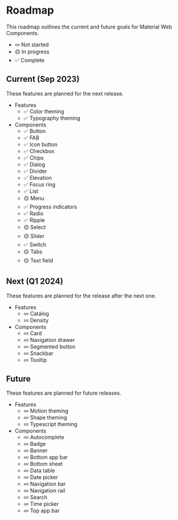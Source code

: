 # Roadmap

<!-- go/mwc-roadmap -->

<!--*
# Document freshness: For more information, see go/fresh-source.
freshness: { owner: 'lizmitchell' reviewed: '2023-09-11' }
*-->

<!-- [TOC] -->

This roadmap outlines the current and future goals for Material Web Components.

<!--#include file="../googlers/roadmap.md" -->

*   💤 Not started
*   🟡 In progress
*   ✅ Complete

## Current (Sep 2023)

These features are planned for the next release.

*   Features
    *   ✅ Color theming
    *   ✅ Typography theming
*   Components
    *   ✅ Button
    *   ✅ FAB
    *   ✅ Icon button
    *   ✅ Checkbox
    *   ✅ Chips
    *   ✅ Dialog
    *   ✅ Divider
    *   ✅ Elevation
    *   ✅ Focus ring
    *   ✅ List
    *   🟡 Menu
    *   ✅ Progress indicators
    *   ✅ Radio
    *   ✅ Ripple
    *   🟡 Select
    *   🟡 Slider
    *   ✅ Switch
    *   🟡 Tabs
    *   🟡 Text field

## Next (Q1 2024)

These features are planned for the release after the next one.

*   Features
    *   💤 Catalog
    *   💤 Density
*   Components
    *   💤 Card
    *   💤 Navigation drawer
    *   💤 Segmented button
    *   💤 Snackbar
    *   💤 Tooltip

## Future

These features are planned for future releases.

*   Features
    *   💤 Motion theming
    *   💤 Shape theming
    *   💤 Typescript theming
*   Components
    *   💤 Autocomplete
    *   💤 Badge
    *   💤 Banner
    *   💤 Bottom app bar
    *   💤 Bottom sheet
    *   💤 Data table
    *   💤 Date picker
    *   💤 Navigation bar
    *   💤 Navigation rail
    *   💤 Search
    *   💤 Time picker
    *   💤 Top app bar

<!-- ## Past

Past release roadmaps.

### 1.0 (Sep 2023) -->

<!-- Move 1.0 once released -->
